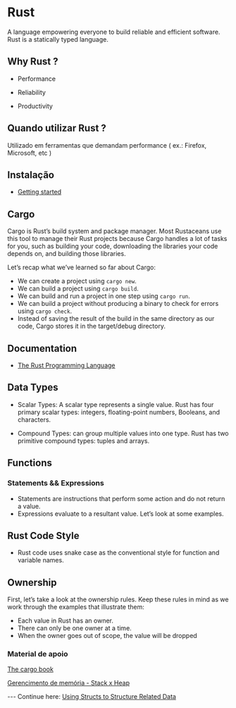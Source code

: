 # Rust

A language empowering everyone to build reliable and efficient software.
Rust is a statically typed language.

## Why Rust ?

- Performance

- Reliability

- Productivity

## Quando utilizar Rust ?

Utilizado em ferramentas que demandam performance ( ex.: Firefox, Microsoft, etc )

## Instalação

- [Getting started](https://www.rust-lang.org/learn/get-started)

## Cargo

Cargo is Rust’s build system and package manager. Most Rustaceans use this tool to manage their Rust projects because Cargo handles a lot of tasks for you, such as building your code, downloading the libraries your code depends on, and building those libraries.

Let’s recap what we’ve learned so far about Cargo:

- We can create a project using `cargo new`.
- We can build a project using `cargo build`.
- We can build and run a project in one step using `cargo run`.
- We can build a project without producing a binary to check for errors using `cargo check`.
- Instead of saving the result of the build in the same directory as our code, Cargo stores it in the target/debug directory.

## Documentation

- [The Rust Programming Language](https://doc.rust-lang.org/stable/book/title-page.html)

## Data Types

- Scalar Types: A scalar type represents a single value. Rust has four primary scalar types: integers, floating-point numbers, Booleans, and characters.

- Compound Types: can group multiple values into one type. Rust has two primitive compound types: tuples and arrays.

## Functions

### Statements && Expressions

- Statements are instructions that perform some action and do not return a value.
- Expressions evaluate to a resultant value. Let’s look at some examples.

## Rust Code Style

- Rust code uses snake case as the conventional style for function and variable names.

## Ownership

First, let’s take a look at the ownership rules. Keep these rules in mind as we work through the examples that illustrate them:

- Each value in Rust has an owner.
- There can only be one owner at a time.
- When the owner goes out of scope, the value will be dropped

### Material de apoio

[The cargo book](https://doc.rust-lang.org/cargo/)

[Gerencimento de memória - Stack x Heap](https://www.youtube.com/watch?v=7kJwVQGJCbw)

--- Continue here: [Using Structs to Structure Related Data](https://doc.rust-lang.org/stable/book/ch05-00-structs.html#using-structs-to-structure-related-data)